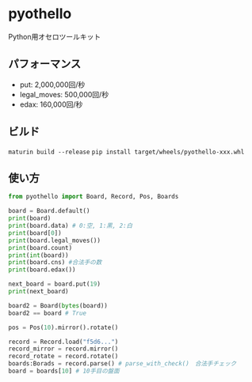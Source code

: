 # pyothello

Python用オセロツールキット

## パフォーマンス
- put: 2,000,000回/秒
- legal_moves: 500,000回/秒
- edax: 160,000回/秒

## ビルド
`maturin build --release`
`pip install target/wheels/pyothello-xxx.whl`

## 使い方

```python
from pyothello import Board, Record, Pos, Boards

board = Board.default()
print(board)
print(board.data) # 0:空, 1:黒, 2:白
print(board[0])
print(board.legal_moves())
print(board.count)
print(int(board))
print(board.cns) #合法手の数
print(board.edax())

next_board = board.put(19)
print(next_board)

board2 = Board(bytes(board))
board2 == board # True

pos = Pos(10).mirror().rotate()

record = Record.load("f5d6...")
record_mirror = record.mirror()
record_rotate = record.rotate()
boards:Borads = record.parse() # parse_with_check()　合法手チェック
board = boards[10] # 10手目の盤面
```